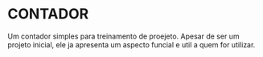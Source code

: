 # CONTADOR
Um contador simples para treinamento de proejeto.
Apesar de ser um projeto inicial, ele ja apresenta um aspecto funcial e util a quem for utilizar.